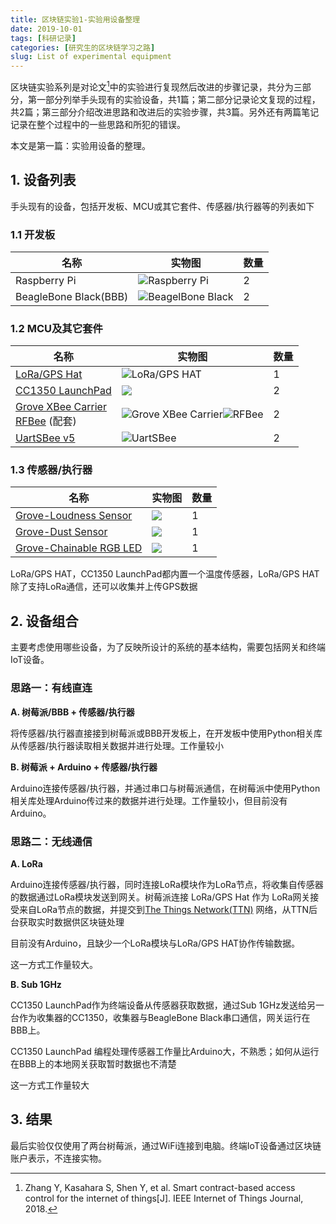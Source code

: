 ```yaml
---
title: 区块链实验1-实验用设备整理
date: 2019-10-01
tags: [科研记录]
categories: [研究生的区块链学习之路]
slug: List of experimental equipment
---
```


区块链实验系列是对论文[^1]中的实验进行复现然后改进的步骤记录，共分为三部分，第一部分列举手头现有的实验设备，共1篇；第二部分记录论文复现的过程，共2篇；第三部分介绍改进思路和改进后的实验步骤，共3篇。另外还有两篇笔记记录在整个过程中的一些思路和所犯的错误。

本文是第一篇：实验用设备的整理。

[^1]:Zhang Y, Kasahara S, Shen Y, et al. Smart contract-based access control for the internet of things[J]. IEEE Internet of Things Journal, 2018.

## 1. 设备列表

手头现有的设备，包括开发板、MCU或其它套件、传感器/执行器等的列表如下

### 1.1 开发板

| 名称                  | 实物图                                                       | 数量 |
| --------------------- | ------------------------------------------------------------ | ---- |
| Raspberry Pi          | ![Raspberry Pi](https://tse1-mm.cn.bing.net/th?id=OIP.FYIO5Tu0yFhQB6Za9NXFzQHaGH&w=226&h=181&c=7&o=5&pid=1.7) | 2    |
| BeagleBone Black(BBB) | ![BeagelBone Black](https://tse3-mm.cn.bing.net/th?id=OIP.Gwsoh9XH-CsXzxdBqjdnOQHaE7&w=282&h=187&c=7&o=5&pid=1.7) | 2    |

### 1.2 MCU及其它套件

| 名称                                                         | 实物图                                                       | 数量 |
| ------------------------------------------------------------ | ------------------------------------------------------------ | ---- |
| [LoRa/GPS Hat](https://www.dragino.com/products/lora/item/106-lora-gps-hat.html) | ![LoRa/GPS HAT](http://wiki.dragino.com/images/thumb/d/d6/Lora_GPS_HAT.png/300px-Lora_GPS_HAT.png) | 1    |
| [CC1350 LaunchPad](http://www.ti.com/tool/LAUNCHXL-CC1350)   | ![](http://www.ti.com/diagrams/med_launchxl-cc1350_launchxl-cc1350_dsc_2006.jpg) | 2    |
| [Grove XBee Carrier](http://wiki.seeedstudio.com/cn/Grove-XBee_Carrier/)<br>[RFBee](http://wiki.seeedstudio.com/cn/RFbee_V1.1-Wireless_Arduino_compatible_node/) (配套) | ![Grove XBee Carrier](https://tse1-mm.cn.bing.net/th?id=OIP.AS_6GlgBhtmyfUeXRz8LOwHaFj&w=282&h=207&c=7&o=5&pid=1.7)![RFBee](https://tse2-mm.cn.bing.net/th?id=OIP.K7mJRbwY21_lhdwIzqyEyAHaFj&w=235&h=172&c=7&o=5&pid=1.7) | 2    |
| [UartSBee v5](http://wiki.seeedstudio.com/cn/UartSBee_v5/)   | ![UartSBee](https://tse4-mm.cn.bing.net/th?id=OIP.Pge4Qjh_NuOooLhfQKwNwgAAAA&w=236&h=192&c=7&o=5&pid=1.7) | 2    |

### 1.3 传感器/执行器

| 名称                                                         | 实物图                                                       | 数量 |
| ------------------------------------------------------------ | ------------------------------------------------------------ | ---- |
| [Grove-Loudness Sensor](http://wiki.seeedstudio.com/cn/Grove-Loudness_Sensor/) | ![](https://tse1-mm.cn.bing.net/th?id=OIP.ESsCkeUMKCENk1_9qbg09AHaGe&w=228&h=197&c=7&o=5&pid=1.7) | 1    |
| [Grove-Dust Sensor](http://wiki.seeedstudio.com/Grove-Dust_Sensor/) | ![](https://tse3-mm.cn.bing.net/th?id=OIP.RMDWwFhYOkp8HbWYMocrMAHaFj&w=279&h=209&c=7&o=5&pid=1.7) | 1    |
| [Grove-Chainable RGB LED](http://wiki.seeedstudio.com/cn/Grove-Chainable_RGB_LED/) | ![](https://tse4-mm.cn.bing.net/th?id=OIP.E6cI8zMJAuzuHgjSgp2nOgHaFj&w=251&h=186&c=7&o=5&pid=1.7) | 1    |

LoRa/GPS HAT，CC1350 LaunchPad都内置一个温度传感器，LoRa/GPS HAT除了支持LoRa通信，还可以收集并上传GPS数据

## 2. 设备组合

主要考虑使用哪些设备，为了反映所设计的系统的基本结构，需要包括网关和终端IoT设备。

### 思路一：有线直连

**A. 树莓派/BBB + 传感器/执行器**

将传感器/执行器直接接到树莓派或BBB开发板上，在开发板中使用Python相关库从传感器/执行器读取相关数据并进行处理。工作量较小

**B. 树莓派 + Arduino + 传感器/执行器**

Arduino连接传感器/执行器，并通过串口与树莓派通信，在树莓派中使用Python相关库处理Arduino传过来的数据并进行处理。工作量较小，但目前没有Arduino。

### 思路二：无线通信

**A. LoRa**

Arduino连接传感器/执行器，同时连接LoRa模块作为LoRa节点，将收集自传感器的数据通过LoRa模块发送到网关。树莓派连接 LoRa/GPS Hat 作为 LoRa网关接受来自LoRa节点的数据，并提交到[The Things Network(TTN)](https://www.thethingsnetwork.org/) 网络，从TTN后台获取实时数据供区块链处理

目前没有Arduino，且缺少一个LoRa模块与LoRa/GPS HAT协作传输数据。

这一方式工作量较大。

**B. Sub 1GHz**

CC1350 LaunchPad作为终端设备从传感器获取数据，通过Sub 1GHz发送给另一台作为收集器的CC1350，收集器与BeagleBone Black串口通信，网关运行在BBB上。

CC1350 LaunchPad 编程处理传感器工作量比Arduino大，不熟悉；如何从运行在BBB上的本地网关获取暂时数据也不清楚

这一方式工作量较大

## 3. 结果

最后实验仅仅使用了两台树莓派，通过WiFi连接到电脑。终端IoT设备通过区块链账户表示，不连接实物。